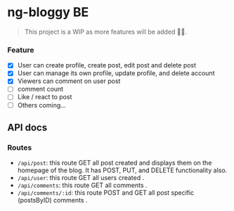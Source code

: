 # ng-bloggy BE

> This project is a WIP as more features will be added 👷🚧.

### Feature

- [x] User can create profile, create post, edit post and delete post
- [x] User can manage its own profile, update profile, and delete account
- [x] Viewers can comment on user post
- [ ] comment count
- [ ] Like / react to post
- [ ] Others coming... 

## API docs

### Routes

- `/api/post`: this route GET all post created and displays them on the homepage of the blog. It has POST, PUT, and DELETE functionality also.
- `/api/user`: this route GET all users created .
- `/api/comments`: this route GET all comments .
- `/api/comments/:id`: this route POST and GET all post specific (postsByID) comments .

